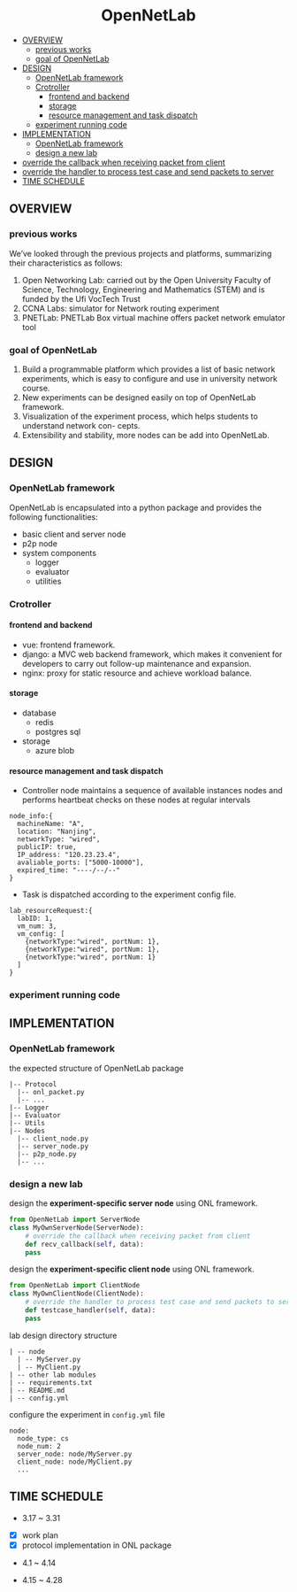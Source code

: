 <h1><center>OpenNetLab</center></h1>

+ [OVERVIEW](#overview)
	+ [previous works](#previous-works)
	+ [goal of OpenNetLab](#goal-of-opennetlab)
+ [DESIGN](#design)
	+ [OpenNetLab framework](#opennetlab-framework)
	+ [Crotroller](#crotroller)
		+ [frontend and backend](#frontend-and-backend)
		+ [storage](#storage)
		+ [resource management and task dispatch](#resource-management-and-task-dispatch)
	+ [experiment running code](#experiment-running-code)
+ [IMPLEMENTATION](#implementation)
	+ [OpenNetLab framework](#opennetlab-framework)
	+ [design a new lab](#design-a-new-lab)
+ [override the callback when receiving packet from client](#override-the-callback-when-receiving-packet-from-client)
+ [override the handler to process test case and send packets to server](#override-the-handler-to-process-test-case-and-send-packets-to-server)
+ [TIME SCHEDULE](#time-schedule)

## OVERVIEW

### previous works

We’ve looked through the previous projects and platforms, summarizing their characteristics
as follows:

1. Open Networking Lab: carried out by the Open University Faculty of Science, Technology,
Engineering and Mathematics (STEM) and is funded by the Ufi VocTech Trust
2. CCNA Labs: simulator for Network routing experiment
3. PNETLab: PNETLab Box virtual machine offers packet network emulator tool

### goal of OpenNetLab

1. Build a programmable platform which provides a list of basic network experiments, which
is easy to configure and use in university network course.
2. New experiments can be designed easily on top of OpenNetLab framework.
3. Visualization of the experiment process, which helps students to understand network con-
cepts.
4. Extensibility and stability, more nodes can be add into OpenNetLab.

## DESIGN

### OpenNetLab framework

OpenNetLab is encapsulated into a python package and provides the following functionalities:
* basic client and server node
* p2p node
* system components
  * logger
  * evaluator
  * utilities

### Crotroller

#### frontend and backend

* vue: frontend framework.
* django: a MVC web backend framework, which makes it convenient for developers to carry out follow-up maintenance and expansion.
* nginx: proxy for static resource and achieve workload balance.

#### storage

* database
  * redis
  * postgres sql
* storage
  * azure blob

#### resource management and task dispatch

* Controller node maintains a sequence of available instances nodes and performs heartbeat checks on these nodes at regular intervals

```
node_info:{
  machineName: "A",
  location: "Nanjing",
  networkType: "wired",
  publicIP: true,
  IP_address: "120.23.23.4",
  avaliable_ports: ["5000-10000"],
  expired_time: "----/--/--"
}
```

* Task is dispatched according to the experiment config file.

```
lab_resourceRequest:{
  labID: 1,
  vm_num: 3,
  vm_config: [
    {networkType:"wired", portNum: 1},
    {networkType:"wired", portNum: 1},
    {networkType:"wired", portNum: 1}
  ]
}
```

### experiment running code

## IMPLEMENTATION

### OpenNetLab framework

the expected structure of OpenNetLab package

```
|-- Protocol
  |-- onl_packet.py
  |-- ...
|-- Logger
|-- Evaluator
|-- Utils
|-- Nodes
  |-- client_node.py
  |-- server_node.py
  |-- p2p_node.py
  |-- ...
```

### design a new lab

design the **experiment-specific server node** using ONL framework.

```python
from OpenNetLab import ServerNode
class MyOwnServerNode(ServerNode):
    # override the callback when receiving packet from client
    def recv_callback(self, data):
	pass
```

design the **experiment-specific client node** using ONL framework.

```python
from OpenNetLab import ClientNode
class MyOwnClientNode(ClientNode):
    # override the handler to process test case and send packets to server
    def testcase_handler(self, data):
	pass
```

lab design directory structure

```
| -- node
  | -- MyServer.py
  | -- MyClient.py
| -- other lab modules
| -- requirements.txt
| -- README.md
| -- config.yml
```

configure the experiment in `config.yml` file

```
node:
  node_type: cs
  node_num: 2
  server_node: node/MyServer.py
  client_node: node/MyClient.py
  ...
```

## TIME SCHEDULE

* 3.17 ~ 3.31

- [x] work plan
- [x] protocol implementation in ONL package

* 4.1 ~ 4.14


* 4.15 ~ 4.28
